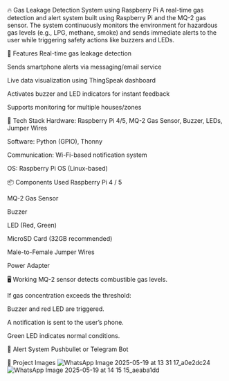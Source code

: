 🔥 Gas Leakage Detection System using Raspberry Pi
A real-time gas detection and alert system built using Raspberry Pi and the MQ-2 gas sensor. The system continuously monitors the environment for hazardous gas levels (e.g., LPG, methane, smoke) and sends immediate alerts to the user while triggering safety actions like buzzers and LEDs.

🚀 Features
Real-time gas leakage detection

Sends smartphone alerts via messaging/email service

Live data visualization using ThingSpeak dashboard

Activates buzzer and LED indicators for instant feedback

Supports monitoring for multiple houses/zones

🧰 Tech Stack
Hardware: Raspberry Pi 4/5, MQ-2 Gas Sensor, Buzzer, LEDs, Jumper Wires

Software: Python (GPIO), Thonny

Communication: Wi-Fi-based notification system

OS: Raspberry Pi OS (Linux-based)

📦 Components Used
Raspberry Pi 4 / 5

MQ-2 Gas Sensor

Buzzer

LED (Red, Green)

MicroSD Card (32GB recommended)

Male-to-Female Jumper Wires

Power Adapter

🖥️ Working
MQ-2 sensor detects combustible gas levels.

If gas concentration exceeds the threshold:

Buzzer and red LED are triggered.

A notification is sent to the user’s phone.

Green LED indicates normal conditions.

📲 Alert System
Pushbullet or Telegram Bot

📸 Project Images
![WhatsApp Image 2025-05-19 at 13 31 17_a0e2dc24](https://github.com/user-attachments/assets/7072053d-c666-47d7-8d5e-1b7e10b19c5a)
![WhatsApp Image 2025-05-19 at 14 15 15_aeaba1dd](https://github.com/user-attachments/assets/94e5abc5-b0ff-4d44-b10a-28b0b77dfa0c)


